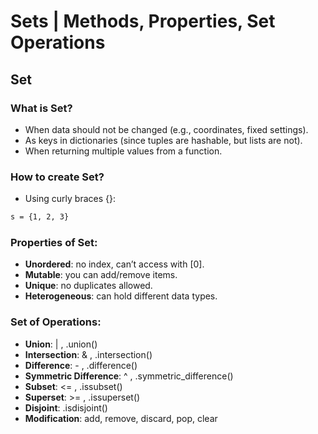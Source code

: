 # Sets | Methods, Properties, Set Operations


## Set
### What is Set?
* When data should not be changed (e.g., coordinates, fixed settings).
* As keys in dictionaries (since tuples are hashable, but lists are not).
* When returning multiple values from a function.

### How to create Set?
* Using curly braces {}:
```bash
s = {1, 2, 3}
```

### Properties of Set:
* **Unordered**: no index, can’t access with [0].
* **Mutable**: you can add/remove items.
* **Unique**: no duplicates allowed.
* **Heterogeneous**: can hold different data types.

### Set of Operations:
* **Union**: | , .union()
* **Intersection**: & , .intersection()
* **Difference**: - , .difference()
* **Symmetric Difference**: ^ , .symmetric_difference()
* **Subset**: <= , .issubset()
* **Superset**: >= , .issuperset()
* **Disjoint**: .isdisjoint()
* **Modification**: add, remove, discard, pop, clear
